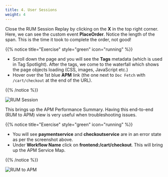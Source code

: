 ```yaml
---
title: 4. User Sessions
weight: 4
---
```


Close the RUM Session Replay by clicking on the **X** in the top right corner. Here, we can see the custom event **PlaceOrder**. Notice the length of the span. This is the time it took to complete the order, not good!

{{% notice title="Exercise" style="green" icon="running" %}}

* Scroll down the page and you will see the **Tags** metadata (which is used in Tag Spotlight). After the tags, we come to the waterfall which shows the page objects loading (CSS, images, JavaScript etc.)
* Hover over the 1st blue **APM** link (the one next to `Doc Fetch` with `/cart/checkout` at the end of the URL).

{{% /notice %}}

![RUM Session](../images/rum-waterfall.png)

This brings up the APM Performance Summary. Having this end-to-end (RUM to APM) view is very useful when troubleshooting issues.

{{% notice title="Exercise" style="green" icon="running" %}}

* You will see **paymentservice** and **checkoutservice** are in an error state as per the screenshot above.
* Under **Workflow Name** click on **frontend:/cart/checkout**. This will bring up the APM Service Map.

{{% /notice %}}

![RUM to APM](../images/rum-to-apm.png)
